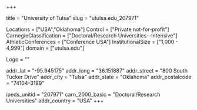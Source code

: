 
+++

title = "University of Tulsa"
slug = "utulsa.edu_207971"

Locations = ["USA","Oklahoma"]
Control = ["Private not-for-profit"]
CarnegieClassification = ["Doctoral/Research Universities--Intensive"]
AthleticConferences = ["Conference USA"]
InstitutionalSize = ["1,000 - 4,999"]
domain = ["utulsa.edu"]

Logo = ""

addr_lat = "-95.945175"
addr_long = "36.151887"
addr_street = "800 South Tucker Drive"
addr_city = "Tulsa"
addr_state = "Oklahoma"
addr_postalcode = "74104-3189"

ipeds_unitid = "207971"
carn_2000_basic = "Doctoral/Research Universities"
addr_country = "USA"
+++
    
